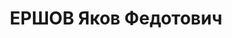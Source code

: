 ---
title: ЕРШОВ Яков Федотович
description: '1895, Донецька обл., м. Орджонікідзе, росіянин, освіта початкова, прож.:
  м. Луганськ, начальник спортклубу будівельників

  Військовою колегією Верховного суду СРСР 2 січня 1938 р. засуджений до 15 р. позбавлення
  волі.

  Реабілітований у 1956 р.'
---